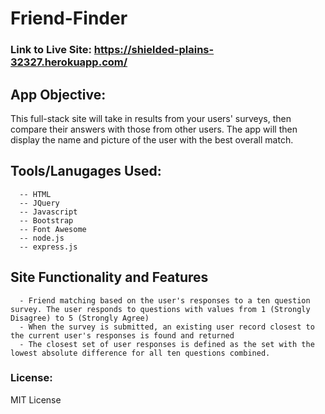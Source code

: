 # Friend-Finder

### Link to Live Site: https://shielded-plains-32327.herokuapp.com/

## App Objective: 
This full-stack site will take in results from your users' surveys, then compare their answers with those from other users. The app will then display the name and picture of the user with the best overall match.

## Tools/Lanugages Used:
```
  -- HTML
  -- JQuery
  -- Javascript 
  -- Bootstrap 
  -- Font Awesome
  -- node.js
  -- express.js
```

## Site Functionality and Features 
```
  - Friend matching based on the user's responses to a ten question survey. The user responds to questions with values from 1 (Strongly Disagree) to 5 (Strongly Agree)
  - When the survey is submitted, an existing user record closest to the current user's responses is found and returned
  - The closest set of user responses is defined as the set with the lowest absolute difference for all ten questions combined.
```

### License: 
MIT License

